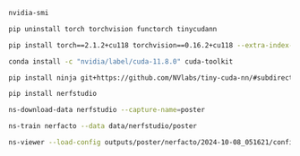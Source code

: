 ```bash
nvidia-smi
```

```bash
pip uninstall torch torchvision functorch tinycudann
```

```bash
pip install torch==2.1.2+cu118 torchvision==0.16.2+cu118 --extra-index-url https://download.pytorch.org/whl/cu118
```

```bash
conda install -c "nvidia/label/cuda-11.8.0" cuda-toolkit 
```

```bash
pip install ninja git+https://github.com/NVlabs/tiny-cuda-nn/#subdirectory=bindings/torch 
```

```bash
pip install nerfstudio
```

```bash
ns-download-data nerfstudio --capture-name=poster 
```

```bash
ns-train nerfacto --data data/nerfstudio/poster  
```

```bash
ns-viewer --load-config outputs/poster/nerfacto/2024-10-08_051621/config.yml
```
